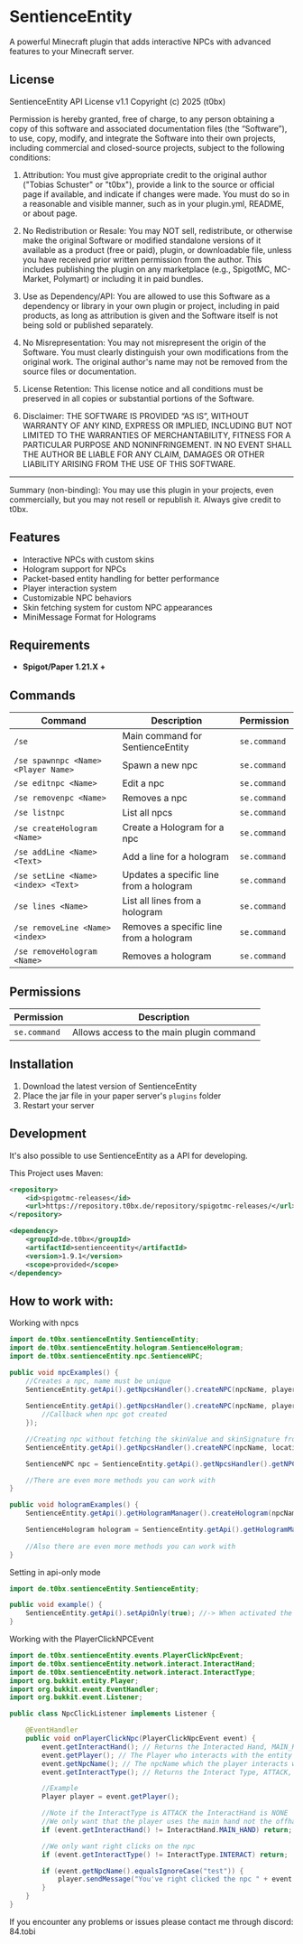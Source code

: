 # SentienceEntity

A powerful Minecraft plugin that adds interactive NPCs with advanced features to your Minecraft server.

## License

SentienceEntity API License v1.1
Copyright (c) 2025 (t0bx)

Permission is hereby granted, free of charge, to any person obtaining a copy of this software and associated documentation files (the “Software”), to use, copy, modify, and integrate the Software into their own projects, including commercial and closed-source projects, subject to the following conditions:

1. Attribution:
   You must give appropriate credit to the original author ("Tobias Schuster" or "t0bx"), provide a link to the source or official page if available, and indicate if changes were made. You must do so in a reasonable and visible manner, such as in your plugin.yml, README, or about page.

2. No Redistribution or Resale:
   You may NOT sell, redistribute, or otherwise make the original Software or modified standalone versions of it available as a product (free or paid), plugin, or downloadable file, unless you have received prior written permission from the author. This includes publishing the plugin on any marketplace (e.g., SpigotMC, MC-Market, Polymart) or including it in paid bundles.

3. Use as Dependency/API:
   You are allowed to use this Software as a dependency or library in your own plugin or project, including in paid products, as long as attribution is given and the Software itself is not being sold or published separately.

4. No Misrepresentation:
   You may not misrepresent the origin of the Software. You must clearly distinguish your own modifications from the original work. The original author's name may not be removed from the source files or documentation.

5. License Retention:
   This license notice and all conditions must be preserved in all copies or substantial portions of the Software.

6. Disclaimer:
   THE SOFTWARE IS PROVIDED “AS IS”, WITHOUT WARRANTY OF ANY KIND, EXPRESS OR IMPLIED, INCLUDING BUT NOT LIMITED TO THE WARRANTIES OF MERCHANTABILITY, FITNESS FOR A PARTICULAR PURPOSE AND NONINFRINGEMENT. IN NO EVENT SHALL THE AUTHOR BE LIABLE FOR ANY CLAIM, DAMAGES OR OTHER LIABILITY ARISING FROM THE USE OF THIS SOFTWARE.

 ---

Summary (non-binding):
You may use this plugin in your projects, even commercially, but you may not resell or republish it. Always give credit to t0bx.

## Features

- Interactive NPCs with custom skins
- Hologram support for NPCs
- Packet-based entity handling for better performance
- Player interaction system
- Customizable NPC behaviors
- Skin fetching system for custom NPC appearances
- MiniMessage Format for Holograms

## Requirements

- **Spigot/Paper 1.21.X +**

## Commands

| Command                             | Description | Permission |
|-------------------------------------|-------------|------------|
| `/se`                               | Main command for SentienceEntity | `se.command` |
| `/se spawnnpc <Name> <Player Name>` | Spawn a new npc | `se.command` |
| `/se editnpc <Name>`                | Edit a npc | `se.command` |
| `/se removenpc <Name>`              | Removes a npc | `se.command` |
| `/se listnpc`                       | List all npcs | `se.command` |
| `/se createHologram <Name>`         | Create a Hologram for a npc | `se.command` |
| `/se addLine <Name> <Text>`         | Add a line for a hologram | `se.command` |
| `/se setLine <Name> <index> <Text>` | Updates a specific line from a hologram | `se.command` |
| `/se lines <Name>`                  | List all lines from a hologram | `se.command` |
| `/se removeLine <Name> <index>`     | Removes a specific line from a hologram | `se.command` |
| `/se removeHologram <Name>`         | Removes a hologram | `se.command` |

## Permissions

| Permission | Description |
|------------|-------------|
| `se.command` | Allows access to the main plugin command |

## Installation

1. Download the latest version of SentienceEntity
2. Place the jar file in your paper server's `plugins` folder
3. Restart your server

## Development
It's also possible to use SentienceEntity as a API for developing.

This Project uses Maven:
```xml
<repository>
    <id>spigotmc-releases</id>
    <url>https://repository.t0bx.de/repository/spigotmc-releases/</url>
</repository>
```

```xml
<dependency>
    <groupId>de.t0bx</groupId>
    <artifactId>sentienceentity</artifactId>
    <version>1.9.1</version>
    <scope>provided</scope>
</dependency>
```

## How to work with:

Working with npcs

```java
import de.t0bx.sentienceEntity.SentienceEntity;
import de.t0bx.sentienceEntity.hologram.SentienceHologram;
import de.t0bx.sentienceEntity.npc.SentienceNPC;

public void npcExamples() {
    //Creates a npc, name must be unique
    SentienceEntity.getApi().getNpcsHandler().createNPC(npcName, playerName, location);
    
    SentienceEntity.getApi().getNpcsHandler().createNPC(npcName, playerName, location, () -> {
        //Callback when npc got created
    });

    //Creating npc without fetching the skinValue and skinSignature from the skinfetcher
    SentienceEntity.getApi().getNpcsHandler().createNPC(npcName, location, skinValue, skinSiganture);

    SentienceNPC npc = SentienceEntity.getApi().getNpcsHandler().getNPC(npcName); //Returns the npc class

    //There are even more methods you can work with
}

public void hologramExamples() {
    SentienceEntity.getApi().getHologramManager().createHologram(npcName, location); //Creates a hologram based on the npcName

    SentienceHologram hologram = SentienceEntity.getApi().getHologramManager().getHologram(npcName); //Returns the hologram class
    
    //Also there are even more methods you can work with
}
```

Setting in api-only mode

```java
import de.t0bx.sentienceEntity.SentienceEntity;

public void example() {
    SentienceEntity.getApi().setApiOnly(true); //-> When activated the /se command doesn't work anymore
}
```

Working with the PlayerClickNPCEvent

```java
import de.t0bx.sentienceEntity.events.PlayerClickNpcEvent;
import de.t0bx.sentienceEntity.network.interact.InteractHand;
import de.t0bx.sentienceEntity.network.interact.InteractType;
import org.bukkit.entity.Player;
import org.bukkit.event.EventHandler;
import org.bukkit.event.Listener;

public class NpcClickListener implements Listener {

    @EventHandler
    public void onPlayerClickNpc(PlayerClickNpcEvent event) {
        event.getInteractHand(); // Returns the Interacted Hand, MAIN_HAND, OFF_HAND or NONE
        event.getPlayer(); // The Player who interacts with the entity
        event.getNpcName(); // The npcName which the player interacts with
        event.getInteractType(); // Returns the Interact Type, ATTACK, INTERACT or INTERACT_AT

        //Example
        Player player = event.getPlayer();

        //Note if the InteractType is ATTACK the InteractHand is NONE
        //We only want that the player uses the main hand not the offhand
        if (event.getInteractHand() != InteractHand.MAIN_HAND) return;

        //We only want right clicks on the npc
        if (event.getInteractType() != InteractType.INTERACT) return;

        if (event.getNpcName().equalsIgnoreCase("test")) {
            player.sendMessage("You've right clicked the npc " + event.getNpcName());
        }
    }
}

```

If you encounter any problems or issues please contact me through discord: 84.tobi
